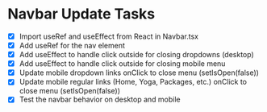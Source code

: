 # Navbar Update Tasks

- [x] Import useRef and useEffect from React in Navbar.tsx
- [x] Add useRef for the nav element
- [x] Add useEffect to handle click outside for closing dropdowns (desktop)
- [x] Add useEffect to handle click outside for closing mobile menu
- [x] Update mobile dropdown links onClick to close menu (setIsOpen(false))
- [x] Update mobile regular links (Home, Yoga, Packages, etc.) onClick to close menu (setIsOpen(false))
- [x] Test the navbar behavior on desktop and mobile
